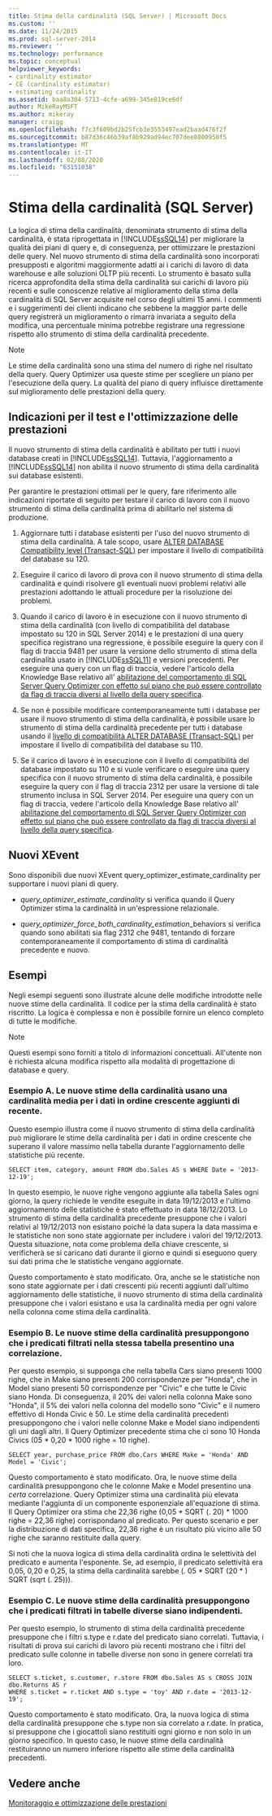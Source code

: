 ```yaml
---
title: Stima della cardinalità (SQL Server) | Microsoft Docs
ms.custom: ''
ms.date: 11/24/2015
ms.prod: sql-server-2014
ms.reviewer: ''
ms.technology: performance
ms.topic: conceptual
helpviewer_keywords:
- cardinality estimator
- CE (cardinality estimator)
- estimating cardinality
ms.assetid: baa8a304-5713-4cfe-a699-345e819ce6df
author: MikeRayMSFT
ms.author: mikeray
manager: craigg
ms.openlocfilehash: f7c3f609bd2b25fcb3e3553497ead2baad476f2f
ms.sourcegitcommit: b87d36c46b39af8b929ad94ec707dee8800950f5
ms.translationtype: MT
ms.contentlocale: it-IT
ms.lasthandoff: 02/08/2020
ms.locfileid: "63151038"
---
```

# <a name="cardinality-estimation-sql-server"></a>Stima della cardinalità (SQL Server)
  La logica di stima della cardinalità, denominata strumento di stima della cardinalità, è stata riprogettata in [!INCLUDE[ssSQL14](../../includes/sssql14-md.md)] per migliorare la qualità dei piani di query e, di conseguenza, per ottimizzare le prestazioni delle query. Nel nuovo strumento di stima della cardinalità sono incorporati presupposti e algoritmi maggiormente adatti ai i carichi di lavoro di data warehouse e alle soluzioni OLTP più recenti. Lo strumento è basato sulla ricerca approfondita della stima della cardinalità sui carichi di lavoro più recenti e sulle conoscenze relative al miglioramento della stima della cardinalità di SQL Server acquisite nel corso degli ultimi 15 anni. I commenti e i suggerimenti dei clienti indicano che sebbene la maggior parte delle query registrerà un miglioramento o rimarrà invariata a seguito della modifica, una percentuale minima potrebbe registrare una regressione rispetto allo strumento di stima della cardinalità precedente.  
  
> [!NOTE]  
>  Le stime della cardinalità sono una stima del numero di righe nel risultato della query. Query Optimizer usa queste stime per scegliere un piano per l'esecuzione della query. La qualità del piano di query influisce direttamente sul miglioramento delle prestazioni della query.  
  
## <a name="performance-testing-and-tuning-recommendations"></a>Indicazioni per il test e l'ottimizzazione delle prestazioni  
 Il nuovo strumento di stima della cardinalità è abilitato per tutti i nuovi database creati in [!INCLUDE[ssSQL14](../../includes/sssql14-md.md)]. Tuttavia, l'aggiornamento a [!INCLUDE[ssSQL14](../../includes/sssql14-md.md)] non abilita il nuovo strumento di stima della cardinalità sui database esistenti.  
  
 Per garantire le prestazioni ottimali per le query, fare riferimento alle indicazioni riportate di seguito per testare il carico di lavoro con il nuovo strumento di stima della cardinalità prima di abilitarlo nel sistema di produzione.  
  
1.  Aggiornare tutti i database esistenti per l'uso del nuovo strumento di stima della cardinalità. A tale scopo, usare [ALTER DATABASE Compatibility level &#40;Transact-SQL&#41;](/sql/t-sql/statements/alter-database-transact-sql-compatibility-level) per impostare il livello di compatibilità del database su 120.  
  
2.  Eseguire il carico di lavoro di prova con il nuovo strumento di stima della cardinalità e quindi risolvere gli eventuali nuovi problemi relativi alle prestazioni adottando le attuali procedure per la risoluzione dei problemi.  
  
3.  Quando il carico di lavoro è in esecuzione con il nuovo strumento di stima della cardinalità (con livello di compatibilità del database impostato su 120 in SQL Server 2014) e le prestazioni di una query specifica registrano una regressione, è possibile eseguire la query con il flag di traccia 9481 per usare la versione dello strumento di stima della cardinalità usato in [!INCLUDE[ssSQL11](../../includes/sssql11-md.md)] e versioni precedenti. Per eseguire una query con un flag di traccia, vedere l'articolo della Knowledge Base relativo all' [abilitazione del comportamento di SQL Server Query Optimizer con effetto sul piano che può essere controllato da flag di traccia diversi al livello della query specifica](https://support.microsoft.com/kb/2801413).  
  
4.  Se non è possibile modificare contemporaneamente tutti i database per usare il nuovo strumento di stima della cardinalità, è possibile usare lo strumento di stima della cardinalità precedente per tutti i database usando il [livello di compatibilità ALTER DATABASE &#40;Transact-SQL&#41;](/sql/t-sql/statements/alter-database-transact-sql-compatibility-level) per impostare il livello di compatibilità del database su 110.  
  
5.  Se il carico di lavoro è in esecuzione con il livello di compatibilità del database impostato su 110 e si vuole verificare o eseguire una query specifica con il nuovo strumento di stima della cardinalità, è possibile eseguire la query con il flag di traccia 2312 per usare la versione di tale strumento inclusa in SQL Server 2014.  Per eseguire una query con un flag di traccia, vedere l'articolo della Knowledge Base relativo all' [abilitazione del comportamento di SQL Server Query Optimizer con effetto sul piano che può essere controllato da flag di traccia diversi al livello della query specifica](https://support.microsoft.com/kb/2801413).  
  
## <a name="new-xevents"></a>Nuovi XEvent  
 Sono disponibili due nuovi XEvent query_optimizer_estimate_cardinality per supportare i nuovi piani di query.  
  
-   *query_optimizer_estimate_cardinality* si verifica quando il Query Optimizer stima la cardinalità in un'espressione relazionale.  
  
-   *query_optimizer_force_both_cardinality_estimation*_behaviors si verifica quando sono abilitati sia flag 2312 che 9481, tentando di forzare contemporaneamente il comportamento di stima di cardinalità precedente e nuovo.  
  
## <a name="examples"></a>Esempi  
 Negli esempi seguenti sono illustrate alcune delle modifiche introdotte nelle nuove stime della cardinalità. Il codice per la stima della cardinalità è stato riscritto. La logica è complessa e non è possibile fornire un elenco completo di tutte le modifiche.  
  
> [!NOTE]  
>  Questi esempi sono forniti a titolo di informazioni concettuali. All'utente non è richiesta alcuna modifica rispetto alla modalità di progettazione di database e query.  
  
### <a name="example-a-new-cardinality-estimates-use-an-average-cardinality-for-recently-added-ascending-data"></a>Esempio A. Le nuove stime della cardinalità usano una cardinalità media per i dati in ordine crescente aggiunti di recente.  
 Questo esempio illustra come il nuovo strumento di stima della cardinalità può migliorare le stime della cardinalità per i dati in ordine crescente che superano il valore massimo nella tabella durante l'aggiornamento delle statistiche più recente.  
  
```  
SELECT item, category, amount FROM dbo.Sales AS s WHERE Date = '2013-12-19';  
```  
  
 In questo esempio, le nuove righe vengono aggiunte alla tabella Sales ogni giorno, la query richiede le vendite eseguite in data 19/12/2013 e l'ultimo aggiornamento delle statistiche è stato effettuato in data 18/12/2013. Lo strumento di stima della cardinalità precedente presuppone che i valori relativi al 19/12/2013 non esistano poiché la data supera la data massima e le statistiche non sono state aggiornate per includere i valori del 19/12/2013. Questa situazione, nota come problema della chiave crescente, si verificherà se si caricano dati durante il giorno e quindi si eseguono query sui dati prima che le statistiche vengano aggiornate.  
  
 Questo comportamento è stato modificato. Ora, anche se le statistiche non sono state aggiornate per i dati crescenti più recenti aggiunti dall'ultimo aggiornamento delle statistiche, il nuovo strumento di stima della cardinalità presuppone che i valori esistano e usa la cardinalità media per ogni valore nella colonna come stima della cardinalità.  
  
### <a name="example-b-new-cardinality-estimates-assume-filtered-predicates-on-the-same-table-have-some-correlation"></a>Esempio B. Le nuove stime della cardinalità presuppongono che i predicati filtrati nella stessa tabella presentino una correlazione.  
 Per questo esempio, si supponga che nella tabella Cars siano presenti 1000 righe, che in Make siano presenti 200 corrispondenze per "Honda", che in Model siano presenti 50 corrispondenze per "Civic" e che tutte le Civic siano Honda. Di conseguenza, il 20% dei valori nella colonna Make sono "Honda", il 5% dei valori nella colonna del modello sono "Civic" e il numero effettivo di Honda Civic è 50. Le stime della cardinalità precedenti presuppongono che i valori nelle colonne Make e Model siano indipendenti gli uni dagli altri. Il Query Optimizer precedente stima che ci sono 10 Honda Civics (05 * 0,20 \* 1000 righe = 10 righe).  
  
```  
SELECT year, purchase_price FROM dbo.Cars WHERE Make = 'Honda' AND Model = 'Civic';  
```  
  
 Questo comportamento è stato modificato. Ora, le nuove stime della cardinalità presuppongono che le colonne Make e Model presentino una *certa* correlazione. Query Optimizer stima una cardinalità più elevata mediante l'aggiunta di un componente esponenziale all'equazione di stima. Il Query Optimizer ora stima che 22,36 righe (0,05 * SQRT (. 20) \* 1000 righe = 22,36 righe) corrispondano al predicato. Per questo scenario e per la distribuzione di dati specifica, 22,36 righe è un risultato più vicino alle 50 righe che saranno restituite dalla query.  
  
 Si noti che la nuova logica di stima della cardinalità ordina le selettività del predicato e aumenta l'esponente. Se, ad esempio, il predicato selettività era 0,05, 0,20 e 0,25, la stima della cardinalità sarebbe (. 05 * SQRT (20 \* ) SQRT (sqrt (. 25))).  
  
### <a name="example-c-new-cardinality-estimates-assume-filtered-predicates-on-different-tables-are-independent"></a>Esempio C. Le nuove stime della cardinalità presuppongono che i predicati filtrati in tabelle diverse siano indipendenti.  
 Per questo esempio, lo strumento di stima della cardinalità precedente presuppone che i filtri s.type e r.date del predicato siano correlati. Tuttavia, i risultati di prova sui carichi di lavoro più recenti mostrano che i filtri del predicato sulle colonne in tabelle diverse non sono in genere correlati tra loro.  
  
```  
SELECT s.ticket, s.customer, r.store FROM dbo.Sales AS s CROSS JOIN dbo.Returns AS r  
WHERE s.ticket = r.ticket AND s.type = 'toy' AND r.date = '2013-12-19';  
```  
  
 Questo comportamento è stato modificato. Ora, la nuova logica di stima della cardinalità presuppone che s.type non sia correlato a r.date. In pratica, si presuppone che i giocattoli siano restituiti ogni giorno e non solo in un giorno specifico. In questo caso, le nuove stime della cardinalità restituiranno un numero inferiore rispetto alle stime della cardinalità precedenti.  
  
## <a name="see-also"></a>Vedere anche  
 [Monitoraggio e ottimizzazione delle prestazioni](monitor-and-tune-for-performance.md)  
  
  
